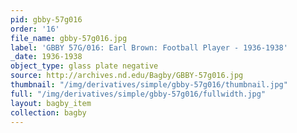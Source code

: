 ```yaml
---
pid: gbby-57g016
order: '16'
file_name: gbby-57g016.jpg
label: 'GBBY 57G/016: Earl Brown: Football Player - 1936-1938'
_date: 1936-1938
object_type: glass plate negative
source: http://archives.nd.edu/Bagby/GBBY-57g016.jpg
thumbnail: "/img/derivatives/simple/gbby-57g016/thumbnail.jpg"
full: "/img/derivatives/simple/gbby-57g016/fullwidth.jpg"
layout: bagby_item
collection: bagby
---
```

